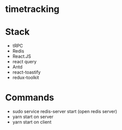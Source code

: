 # timetracking


# Stack
- tRPC
- Redis
- React.JS
- react query
- Antd
- react-toastify
- redux-toolkit

# Commands
- sudo service redis-server start (open redis server)
- yarn start on server
- yarn start on client